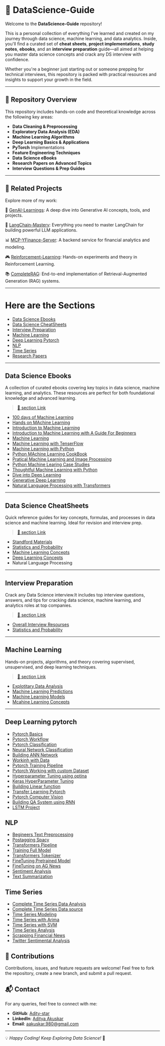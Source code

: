 # 📘 DataScience-Guide

Welcome to the **DataScience-Guide** repository!  

This is a personal collection of everything I've learned and created on my journey through data science, machine learning, and data analytics. Inside, you'll find a curated set of **cheat sheets**, **project implementations**, **study notes**, **ebooks**, and an **interview preparation** guide—all aimed at helping you master data science concepts and crack any DS interview with confidence.

Whether you're a beginner just starting out or someone prepping for technical interviews, this repository is packed with practical resources and insights to support your growth in the field.

---

## 📌 Repository Overview

This repository includes hands-on code and theoretical knowledge across the following key areas:

-  **Data Cleaning & Preprocessing**
-  **Exploratory Data Analysis (EDA)**
-  **Machine Learning Algorithms**
-  **Deep Learning Basics & Applications**
-  **PyTorch** Implementations
-  **Feature Engineering Techniques**
-  **Data Science eBooks**
-  **Research Papers on Advanced Topics**
-  **Interview Questions & Prep Guides**

---
## 🔗 Related Projects
Explore more of my work:

🧠 [GenAI-Learnings](https://github.com/Adity-star/GenAI-Learnings): A deep dive into Generative AI concepts, tools, and projects.

🦜 [LangChain-Mastery](https://github.com/Adity-star/LangChainMastery): Everything you need to master LangChain for building powerful LLM applications.

📊 [MCP-YFinance-Server](https://github.com/Adity-star/mcp-yfinance-server): A backend service for financial analytics and modeling.

🎮 [Reinforcement-Learning](https://github.com/Adity-star/Reinforcement-Learning): Hands-on experiments and theory in Reinforcement Learning.

📚 [CompleteRAG](https://github.com/Adity-star/CompleteRAG): End-to-end implementation of Retrieval-Augmented Generation (RAG) systems.

--- 
# Here are the Sections
* [Data Science Ebooks](#data-science-ebooks)
* [Data Science CheatSheets](#data-science-cheatsheets)
* [Interview Preparation](#interview-preparation)
* [Machine Learning](#machine-learning)
* [Deep Learning Pytorch](#deep-learning-pytorch)
* [NLP](#nlp)
* [Time Series](#time-series)
* [Research Papers](https://github.com/Adity-star/Complete-DataScience-Guide/tree/main/Research%20papers)

---

##  Data Science Ebooks
A collection of curated ebooks covering key topics in data science, machine learning, and analytics. These resources are perfect for both foundational knowledge and advanced learning.
> [🔗 section Link](https://github.com/Adity-star/Data-Science-Work/tree/main/EBooks)
 
* [100 days of Machine Learning](https://github.com/Adity-star/Data-Science-Work/blob/main/EBooks/100%20Days%20of%20Machine%20Learning.pdf)
* [Hands on MAchine Learning](https://github.com/Adity-star/Data-Science-Work/blob/main/EBooks/Hands-On_Machine_Learning_with_Scikit-Learn-Keras-and-TensorFlow-2nd-Edition-Aurelien-Geron.pdf)
* [Introduction tp Machine Learning](https://github.com/Adity-star/Data-Science-Work/blob/main/EBooks/Introduction%20to%20Machine%20Learning.pdf)
* [Introduction to Machine Learning with A Guide For Beginners](https://github.com/Adity-star/Data-Science-Work/blob/main/EBooks/Introduction_to_Machine_Learning_with_Python_A_Guide_for_Beginners.epub)
* [Machine Learning](https://github.com/Adity-star/Data-Science-Work/blob/main/EBooks/Machine%20Learning%20(%20etc.)%20(z-lib.org).pdf)
* [Machine Learning with TenserFlow](https://github.com/Adity-star/Data-Science-Work/blob/main/EBooks/Machine%20Learning%20with%20TensorFlow%20(%20PDFDrive%20).pdf)
* [Machine Learning with Python](https://github.com/Adity-star/Data-Science-Work/blob/main/EBooks/Machine_Learning_with_Python.pdf)
* [Python MAchine Learning CookBook](https://github.com/Adity-star/Data-Science-Work/blob/main/EBooks/Machine_Learning_with_Python_Cookbook_Practical_Solutions_from_Preprocessing.pdf)
* [Pratical Machine Learning and Image Processing](https://github.com/Adity-star/Data-Science-Work/blob/main/EBooks/Machine_Learning_with_Python_Cookbook_Practical_Solutions_from_Preprocessing.pdf)
* [Python Machine Learing Case Studies](https://github.com/Adity-star/Data-Science-Work/blob/main/EBooks/Python%20Machine%20Learning%20Case%20Studies.pdf)
* [Thoughtful Machine Learning with Python](https://github.com/Adity-star/Data-Science-Work/blob/main/EBooks/Thoughtful%20Machine%20Learning.pdf)
* [Dive into Deep Learning](https://github.com/Adity-star/Data-Science-Work/blob/main/EBooks/d2l-en.pdf)
* [Generative Deep Learning](https://github.com/Adity-star/Data-Science-Work/blob/main/EBooks/generative-deep-learning-teaching-machines-to-paint-write-compose-and-play-2nbsped-1098134184-9781098134181.pdf)
* [Natural Language Processing with Transformers](https://github.com/Adity-star/Data-Science-Work/blob/main/EBooks/natural-language-processing-with-transformers-revised-edition-1098136799-9781098136796-9781098103248.pdf)

---

##  Data Science CheatSheets
Quick reference guides for key concepts, formulas, and processes in data science and machine learning. Ideal for revision and interview prep.
> [🔗 section Link](https://github.com/Adity-star/Data-Science-Work/tree/main/CheatSheets) 
* [Standford Materials](https://github.com/Adity-star/Data-Science-Work/tree/main/CheatSheets#stanford-materials)
* [Statistics and Probability](https://github.com/Adity-star/Data-Science-Work/tree/main/CheatSheets#statistics-and-probability)
* [Machine Learning Concepts](https://github.com/Adity-star/Data-Science-Work/tree/main/CheatSheets#machine-learning-concepts)
* [Deep Learning Concepts](https://github.com/Adity-star/Data-Science-Work/blob/main/CheatSheets/README.md#deep-learning-concepts)
* Natural Language Processing

---

##  Interview Preparation
Crack any Data Science interview.It includes top interview questions, answers, and tips for cracking data science, machine learning, and analytics roles at top companies.
> [🔗 section Link](https://github.com/Adity-star/Data-Science-Guide/tree/main/Interview%20Prep) 
* [Overall Interview Resourses](https://github.com/Adity-star/Complete-DataScience-Guide/blob/main/Interview%20Prep/README.md#overall-interview-resourses)
* [Statistics and Probability](https://github.com/Adity-star/Complete-DataScience-Guide/blob/main/Interview%20Prep/README.md#statistics-and-probability)

---

##  Machine Learning
Hands-on projects, algorithms, and theory covering supervised, unsupervised, and deep learning techniques.
>[🔗 section Link](https://github.com/Adity-star/Data-Science-Work/tree/main/Machine%20Learning)

- [Explotitary Data Analysis](https://github.com/Adity-star/Complete-DataScience-Guide/tree/main/Machine%20Learning#explotitary-data-analysis)
- [Machine Learning Predictions](https://github.com/Adity-star/Complete-DataScience-Guide/tree/main/Machine%20Learning#machine-learning-predictions)
- [Machine Learning Models](https://github.com/Adity-star/Complete-DataScience-Guide/tree/main/Machine%20Learning#machine-learning-models)
- [Mcahine Learning Concepts](https://github.com/Adity-star/Complete-DataScience-Guide/tree/main/Machine%20Learning#machine-learning-concepts)

---
## Deep Learning pytorch
- [Pytorch Basics](https://github.com/Adity-star/Complete-DataScience-Guide/blob/main/Deep%20Learning/pytorch_basics.ipynb)
- [Pytorch Workflow](https://github.com/Adity-star/Complete-DataScience-Guide/blob/main/Deep%20Learning/01_Pytorch_WorkFlow.ipynb)
- [Pytorch Classification](https://github.com/Adity-star/Complete-DataScience-Guide/blob/main/Deep%20Learning/02_pytorch_classificationipynb)
- [Neural Network Classification](https://github.com/Adity-star/Complete-DataScience-Guide/blob/main/Deep%20Learning/Neural_Network_classification.ipynb)
- [Building ANN Network](https://github.com/Adity-star/Complete-DataScience-Guide/blob/main/Deep%20Learning/Building_ANN_pytorch.ipynb)
- [Workinh with Data](https://github.com/Adity-star/Complete-DataScience-Guide/blob/main/Deep%20Learning/working_with_data_pytorch.ipynb)
- [Pytorch Training Pipeline](https://github.com/Adity-star/Complete-DataScience-Guide/blob/main/Deep%20Learning/pytorch_training_pipeline_using_dataset_and_dataloader.ipynb)
- [Pytorch Working with custom Dataset](https://github.com/Adity-star/Complete-DataScience-Guide/blob/main/Deep%20Learning/Custom_datasets_pytorch.ipynb)
- [Hyperparameter Tuning using optina](https://github.com/Adity-star/Complete-DataScience-Guide/blob/main/Deep%20Learning/Hyperparameter_using_Optuna%20(1).ipynb)
- [Keras HyperParameter Tuning](https://github.com/Adity-star/Complete-DataScience-Guide/blob/main/Deep%20Learning/Keras_hyperparameter_tuning.ipynb)
- [Building Linear function](https://github.com/Adity-star/Complete-DataScience-Guide/blob/main/Deep%20Learning/Linear_fn_pytorch.ipynb)
- [Transfer Learning Pytorch](https://github.com/Adity-star/Complete-DataScience-Guide/blob/main/Deep%20Learning/Transfer%20learning%20Pytorch.ipynb)
- [Pytorch Computer Vision](https://github.com/Adity-star/Complete-DataScience-Guide/blob/main/Deep%20Learning/PyTorch_Computer_Vision.ipynb)
- [Building QA System using RNN](https://github.com/Adity-star/Complete-DataScience-Guide/blob/main/Deep%20Learning/Pytorch_RNN_qa_system.ipynb)
- [LSTM Project](https://github.com/Adity-star/Complete-DataScience-Guide/blob/main/Deep%20Learning/LSTM_Project.ipynb)

## NLP
  - [Begineers Text Preprocessing](https://github.com/Adity-star/Complete-DataScience-Guide/blob/main/NLP/Beginner's_Text_Preprocessing.ipynb)
  - [Postagging Spacy](https://github.com/Adity-star/Complete-DataScience-Guide/blob/main/NLP/Postagging_Spacy.ipynb)
  - [Transformers Pipeline](https://github.com/Adity-star/Complete-DataScience-Guide/blob/main/NLP/transformers_Pipeline.ipynb)
  - [Training Full Model](https://github.com/Adity-star/Complete-DataScience-Guide/blob/main/NLP/Training_full_model.ipynb)
  - [Transformers Tokenizer](https://github.com/Adity-star/Complete-DataScience-Guide/blob/main/NLP/transformers_tokenizers.ipynb)
  - [FineTuning Pretrained Model](https://github.com/Adity-star/Complete-DataScience-Guide/blob/main/NLP/FineTuning_PreTrained.ipynb)
  - [FineTuning on AG News](https://github.com/Adity-star/Complete-DataScience-Guide/blob/main/NLP/Finetuned_on_Ag_News.ipynb)
  - [Sentiment Analysis](https://github.com/Adity-star/Complete-DataScience-Guide/blob/main/NLP/Sentiment_Analysis_Hotel_Reviews.ipynb)
  - [Text Summarization](https://github.com/Adity-star/Complete-DataScience-Guide/blob/main/NLP/01_text_summarization%20(1).ipynb)


 ## Time Series
- [Complete Time Series Data Analysis](https://github.com/Adity-star/Complete-DataScience-Guide/blob/main/Time%20Series/Complete_Data_Analysis.ipynb)
- [Complete Time Series Data source](https://github.com/Adity-star/Complete-DataScience-Guide/blob/main/Time%20Series/Completet_Time_Series_Data_source.ipynb)
- [Time Series Modeling](https://github.com/Adity-star/Complete-DataScience-Guide/blob/main/Time%20Series/Time_Series_Modeling.ipynb)
- [Time Series with Arima](https://github.com/Adity-star/Complete-DataScience-Guide/blob/main/Time%20Series/Time_Series_with_ARIMA.ipynb)
- [Time Series with SVM](https://github.com/Adity-star/Complete-DataScience-Guide/blob/main/Time%20Series/Time_Series_with_SVM.ipynb)
- [Time Series Analysis](https://github.com/Adity-star/Complete-DataScience-Guide/blob/main/Time%20Series/Time_series_analysis.ipynb)
- [Scrapping Financial News](https://github.com/Adity-star/Complete-DataScience-Guide/blob/main/Time%20Series/Scraping_Financial_News.ipynb)
- [Twitter Sentimental Analysis](https://github.com/Adity-star/Complete-DataScience-Guide/blob/main/Time%20Series/Twitter_Sentiment_Analysis.ipynb)

## 📢 Contributions
Contributions, issues, and feature requests are welcome! Feel free to fork the repository, create a new branch, and submit a pull request.

## 📬 Contact
For any queries, feel free to connect with me:
- **GitHub**: [Adity-star](https://github.com/Adity-star)
- **LinkedIn**: [Aditya Akuskar](https://www.linkedin.com/in/aditya-a-27b43533a/)
- **Email**: aakuskar.980@gmail.com

---
💡 _Happy Coding! Keep Exploring Data Science!_ 🚀

